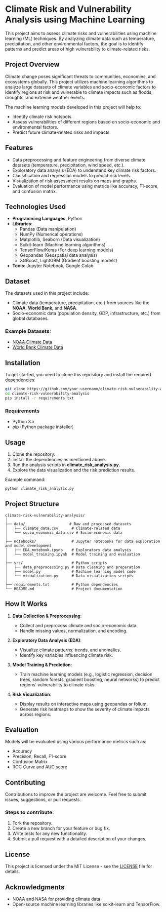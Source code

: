 # Climate Risk and Vulnerability Analysis using Machine Learning

This project aims to assess climate risks and vulnerabilities using machine learning (ML) techniques. By analyzing climate data such as temperature, precipitation, and other environmental factors, the goal is to identify patterns and predict areas of high vulnerability to climate-related risks.

## Project Overview

Climate change poses significant threats to communities, economies, and ecosystems globally. This project utilizes machine learning algorithms to analyze large datasets of climate variables and socio-economic factors to identify regions at risk and vulnerable to climate impacts such as floods, droughts, and extreme weather events.

The machine learning models developed in this project will help to:

- Identify climate risk hotspots.
- Assess vulnerabilities of different regions based on socio-economic and environmental factors.
- Predict future climate-related risks and impacts.
  
## Features

- Data preprocessing and feature engineering from diverse climate datasets (temperature, precipitation, wind speed, etc.).
- Exploratory data analysis (EDA) to understand key climate risk factors.
- Classification and regression models to predict risk levels.
- Visualization of risk assessment results on maps and graphs.
- Evaluation of model performance using metrics like accuracy, F1-score, and confusion matrix.

## Technologies Used

- **Programming Languages**: Python
- **Libraries**:
  - Pandas (Data manipulation)
  - NumPy (Numerical operations)
  - Matplotlib, Seaborn (Data visualization)
  - Scikit-learn (Machine learning algorithms)
  - TensorFlow/Keras (For deep learning models)
  - Geopandas (Geospatial data analysis)
  - XGBoost, LightGBM (Gradient boosting models)
- **Tools**: Jupyter Notebook, Google Colab

## Dataset

The datasets used in this project include:

- Climate data (temperature, precipitation, etc.) from sources like the **NOAA**, **World Bank**, and **NASA**.
- Socio-economic data (population density, GDP, infrastructure, etc.) from global databases.

### Example Datasets:
- [NOAA Climate Data](https://www.noaa.gov)
- [World Bank Climate Data](https://data.worldbank.org/topic/climate-change)

## Installation

To get started, you need to clone this repository and install the required dependencies:

```bash
git clone https://github.com/your-username/climate-risk-vulnerability-analysis.git
cd climate-risk-vulnerability-analysis
pip install -r requirements.txt
```

### Requirements
- Python 3.x
- pip (Python package installer)

## Usage

1. Clone the repository.
2. Install the dependencies as mentioned above.
3. Run the analysis scripts in **climate_risk_analysis.py**.
4. Explore the data visualization and the risk prediction results.

Example command:

```bash
python climate_risk_analysis.py
```

## Project Structure

```
climate-risk-vulnerability-analysis/
│
├── data/                    # Raw and processed datasets
│   ├── climate_data.csv      # Climate-related data
│   └── socio_economic_data.csv # Socio-economic data
│
├── notebooks/                # Jupyter notebooks for data exploration and model development
│   ├── EDA_notebook.ipynb    # Exploratory data analysis
│   └── model_training.ipynb  # Model training and evaluation
│
├── src/                      # Python scripts
│   ├── data_preprocessing.py # Data cleaning and preparation
│   ├── model.py              # Machine learning model code
│   └── visualization.py      # Data visualization scripts
│
├── requirements.txt          # Python dependencies
└── README.md                 # Project documentation
```

## How It Works

1. **Data Collection & Preprocessing**: 
   - Collect and preprocess climate and socio-economic data.
   - Handle missing values, normalization, and encoding.

2. **Exploratory Data Analysis (EDA)**: 
   - Visualize climate patterns, trends, and anomalies.
   - Identify key variables influencing climate risk.

3. **Model Training & Prediction**: 
   - Train machine learning models (e.g., logistic regression, decision trees, random forests, gradient boosting, neural networks) to predict regions' vulnerability to climate risks.

4. **Risk Visualization**:
   - Display results on interactive maps using geopandas or folium.
   - Generate risk heatmaps to show the severity of climate impacts across regions.

## Evaluation

Models will be evaluated using various performance metrics such as:

- Accuracy
- Precision, Recall, F1-score
- Confusion Matrix
- ROC Curve and AUC score

## Contributing

Contributions to improve the project are welcome. Feel free to submit issues, suggestions, or pull requests.

### Steps to contribute:
1. Fork the repository.
2. Create a new branch for your feature or bug fix.
3. Write tests for any new functionality.
4. Submit a pull request with a detailed description of your changes.

## License

This project is licensed under the MIT License - see the [LICENSE](LICENSE) file for details.

## Acknowledgments

- NOAA and NASA for providing climate data.
- Open-source machine learning libraries like scikit-learn and TensorFlow.

